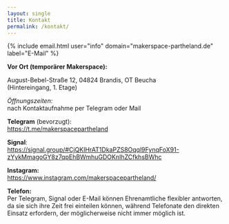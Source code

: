 ```yaml
---
layout: single
title: Kontakt
permalink: /kontakt/
---
```


{% include email.html user="info" domain="makerspace-partheland.de" label="E-Mail" %}

**Vor Ort (temporärer Makerspace):**

August-Bebel-Straße 12, 04824 Brandis, OT Beucha  
(Hintereingang, 1. Etage)

_Öffnungszeiten:_  
nach Kontaktaufnahme per Telegram oder Mail

**Telegram** (bevorzugt):  
<a href="https://t.me/makerspacepartheland" target="_blank" rel="noreferrer noopener">https://t.me/makerspacepartheland</a>

**Signal**:  
<a href="https://signal.group/#CjQKIHrAT1DkaPZS8Oqql9FynqFoX91-zYykMmagoGY8z7qpEhBWmhuGDOKnIhZCfkhsBWhc" target="_blank" rel="noreferrer noopener">https://signal.group/#CjQKIHrAT1DkaPZS8Oqql9FynqFoX91-zYykMmagoGY8z7qpEhBWmhuGDOKnIhZCfkhsBWhc</a>

**Instagram:**  
<a href="https://www.instagram.com/makerspacepartheland/" target="_blank" rel="noreferrer noopener">https://www.instagram.com/makerspacepartheland/</a>

**Telefon:**  
Per Telegram, Signal oder E-Mail können Ehrenamtliche flexibler antworten, da sie sich ihre Zeit frei einteilen können, während Telefonate den direkten Einsatz erfordern, der möglicherweise nicht immer möglich ist.


